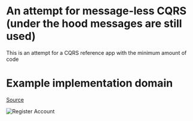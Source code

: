# An attempt for message-less CQRS (under the hood messages are still used)

This is an attempt for a CQRS reference app with the minimum amount of code

# Example implementation domain

[Source](https://github.com/ToJans/MinimalisticCQRS/tree/master/MinimalisticCQRS/Domain)

![Register Account](http://www.websequencediagrams.com/cgi-bin/cdraw?lz=bm90ZSBsZWZ0IG9mIEJ1czoKICBSZWdpc3RlciBhbiBhY2NvdW50CmVuZCBub3RlCkJ1cy0-QQAQBlVuaXF1ZW5lc3NWYWxpZGF0b3I6ADUIABwHID8KAF4Fb3ZlciAAHRoKIAAVCE51bWJlciB1AFYFID8AcAkgCm9wdCAAbAYKICAAeww6AIEpCQCBEQcKIAAtBgBpDDoAdgggZW5hYmxlZCA_CiAgb3B0AA8Jbm8AEwkKICAAgQgJLS0-QnVzADYJAIIVCAAgBWVuZAplbmQKCg&s=earth)
